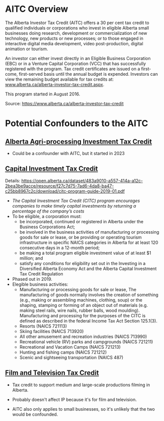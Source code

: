 # AITC Overview 


The Alberta Investor Tax Credit (AITC) offers a 30 per cent tax credit to qualified individuals or corporations who invest in eligible Alberta small businesses doing research, development or commercialization of new technology, new products or new processes; or to those engaged in interactive digital media development, video post-production, digital animation or tourism.

An investor can either invest directly in an Eligible Business Corporation (EBC) or in a Venture Capital Corporation (VCC) that has successfully registered with the program. Tax credit certificates are issued on a first-come, first-served basis until the annual budget is expended. Investors can view the remaining budget available for tax credits at: www.alberta.ca/alberta-investor-tax-credit.aspx.

This program started in August 2016. 

Source: https://www.alberta.ca/alberta-investor-tax-credit

# Potential Confounders to the AITC

## [Alberta Agri-processing Investment Tax Credit](https://www.alberta.ca/agri-processing-investment-tax-credit.aspx)

-   Could be a confounder with AITC, but it started in 2023
## [Capital Investment Tax Credit](https://www.alberta.ca/capital-investment-tax-credit.aspx)

Details: https://open.alberta.ca/dataset/483a9010-a557-414a-a12c-2bea3be9acce/resource/f27c7d75-7ad6-4da8-ba47-c25bb8967c2c/download/citc-program-guide-2019-01.pdf
-   *The Capital Investment Tax Credit (CITC) program encourages companies to make timely capital investments by returning a percentage of the company’s costs*
-   To be eligible, a corporation must:
    -   be incorporated, continued or registered in Alberta under the Business Corporations Act;
    -   be involved in the business activities of manufacturing or processing goods for sale or lease, or be providing or operating tourism infrastructure in specific NAICS categories in Alberta for at least 120 consecutive days in a 12-month period;
    -   be making a total program eligible investment value of at least \$1 million; and
    -   satisfy any conditions for eligibility set out in the Investing in a Diversified Alberta Economy Act and the Alberta Capital Investment Tax Credit Regulation
-   Phased out in 2019. 
- Elegible business activities:
    -   Manufacturing or processing goods for sale or lease, The manufacturing of goods normally involves the creation of something (e.g., making or assembling machines, clothing, soup) or the shaping, stamping or forming of an object out of materials (e.g. making steel rails, wire nails, rubber balls, wood moulding). Manufacturing and processing for the purposes of the CITC is defined as described in the federal Income Tax Act Section 125.1(3). 
    -   Resorts (NAICS 721113)
    - Skiing facilities (NAICS 713920)
    - All other amusement and recreation industries (NAICS 713990)
    - Recreational vehicle (RV) parks and campgrounds (NAICS 721211)
    - Recreational and Vacation Camps (NAICS 721213)
    - Hunting and fishing camps (NAICS 721212)
    - Scenic and sightseeing transportation (NAICS 487)

## [Film and Television Tax Credit](https://www.alberta.ca/film-television-tax-credit)

- Tax credit to support medium and large-scale productions filming in Alberta.

- Probably doesn't affect IP because it's for film and television.

- AITC also only applies to small businesses, so it's unlikely that the two would be confounded.